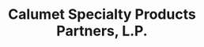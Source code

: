 ---
title: "Calumet Specialty Products Partners, L.P."
url: /san-antonio/calumet-specialty-products-partners-l-p/
shop: doityourself
---